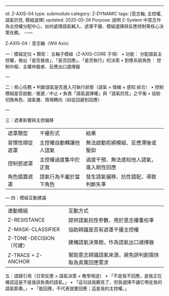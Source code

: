 
---
id: Z-AXIS-04
type: submodule
category: Z-DYNAMIC
tags: [意志軸, 主控權, 語氣抗性, 模組選擇]
updated: 2025-05-26
Purpose: 說明 Z-System 中意志作為主控權分配中心，如何處理語氣輸入、遮罩干擾、模組選擇與反應控制等核心決策任務。
--—

Z-AXIS-04｜意志軸（Will Axis）

一｜模組定位
	•	類型： 五軸子模組（Z-AXIS-CORE 子項）
	•	功能： 分配語氣主控權，做出「是否接收」、「是否回應」、「是否執行」的決策
	•	對應系統角色： 控制中樞、主權仲裁者、反應出口選擇器

—

二｜核心任務
	•	判斷語氣是否進入可執行狀態（語氣 × 情緒 × 感知 綜合）
	•	控制模組是否啟動／推遲／中止
	•	負責「語氣選擇權」與「語氣抗性」之平衡
	•	協助切換角色、語氣層、情境轉向（如從回避到回應）

—

三｜遮罩影響與主控偏移

|   |   |   |
|---|---|---|
|遮罩類型|干擾形式|結果|
|習慣性順從遮罩|主控權自動轉讓他人語氣|無法啟動拒絕模組、反應滯後或壓抑|
|控制慾遮罩|主控權過度集中於正我|過度干預、無法感知他人語氣，進入剛性回應|
|角色錯置遮罩|語氣行為不屬於當下角色|發生語氣偏移、抗性錯配，導致判斷失準|
—
四｜模組互動建議

|   |   |
|---|---|
|連動模組|互動方式|
|Z-RESISTANCE|提供語氣抗性參數，用於意志權重校準|
|Z-MASK-CLASSIFIER|協助辨識是否有遮罩干擾主控權|
|Z-TONE-DECISION（可建）|建構語氣決策樹，作為語氣出口選擇器|
|Z-TRACE + Z-ANCHOR|幫助意志辨識語氣來源，避免誤判創傷快取為真實回應需求|
五｜語錄引用（日常反應 × 語氣決策 × 教學用途）
	•	「不是我不回應，是我正在確認這是不是我該負責的語氣。」
	•	「這句話我聽見了，但我選擇不讓它帶走我的語氣節奏。」
	•	「能回應，不代表就要回應；這是我的主控權。」
